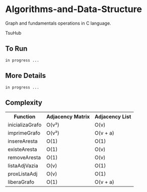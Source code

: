 # Algorithms-and-Data-Structure
Graph and fundamentals operations in C language.

TsuHub

## To Run

<p align="left">

	in progress ...
  
</p>


## More Details

<p align="left">

	in progress ...

</p>

## Complexity

<table>
  <tr>
    <th>Function</th><th>Adjacency Matrix</th><th>Adjacency List</th>
  </tr>
  <tr>
    <td>inicializaGrafo</td><td>O(v²)</td><td>O(v)</td>
  </tr>
  <tr>
    <td>imprimeGrafo</td><td>O(v²)</td><td>O(v + a)</td>
  </tr>
  <tr>
    <td>insereAresta</td><td>O(1)</td><td>O(1)</td>
  </tr>
  <tr>
    <td>existeAresta</td><td>O(1)</td><td>O(v)</td>
  </tr>
  <tr>
    <td>removeAresta</td><td>O(1)</td><td>O(v)</td>
  </tr>
  <tr>
    <td>listaAdjVazia</td><td>O(v)</td><td>O(1)</td>
  </tr>
  <tr>
    <td>proxListaAdj</td><td>O(v)</td><td>O(1)</td>
  </tr>
  <tr>
    <td>liberaGrafo</td><td>O(1)</td><td>O(v + a)</td>
  </tr>  
</table>
